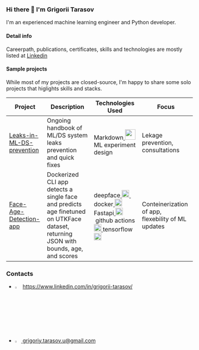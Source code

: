 
### Hi there 👋 I'm Grigorii Tarasov

I'm an experienced machine learning engineer and Python developer.

#### Detail info

Careerpath, publications, certificates, skills and technologies are mostly listed at [Linkedin](https://www.linkedin.com/in/grigorii-tarasov)

#### Sample projects

While most of my projects are closed-source, I'm happy to share some solo projects that higlights skills and stacks.

| Project | Description | Technologies Used | Focus |
| ----------- | ------------- | ---------- | ------------- |
| [Leaks-in-ML-DS-prevention](https://github.com/GrigoriiTarasov/Leaks-in-ML-DS-prevention) | Ongoing handbook of ML/DS system leaks prevention and quick fixes  | Markdown<a href="https://en.wikipedia.org/wiki/Markdown" target="_blank" rel="noreferrer"> <img src="https://upload.wikimedia.org/wikipedia/commons/thumb/4/48/Markdown-mark.svg/96px-Markdown-mark.svg.png" width="28"/> </a> </br> ML experiment design | Lekage prevention, consultations |
| [Face-Age-Detection-app](https://github.com/GrigoriiTarasov/Face-Age-Detection-app) | Dockerized CLI app detects a single face and predicts age finetuned on UTKFace dataset, returning JSON with bounds, age, and scores |deepface<a href="https://github.com/serengil/deepface" target="_blank" rel="noreferrer"> <img src="https://raw.githubusercontent.com/serengil/deepface/master/icon/deepface-icon-labeled.png" width="20"/> </a> &nbsp; docker<a href="https://www.docker.com/" target="_blank" rel="noreferrer"> <img src="https://www.docker.com/wp-content/uploads/2024/01/icon-docker-square.svg" width="20"/> </a> Fastapi<a href="https://fastapi.tiangolo.com/" target="_blank" rel="noreferrer"> <img src="https://cdn.worldvectorlogo.com/logos/fastapi.svg" width="20"/> </a> &nbsp;github actions<a href="https://github.com/actions" target="_blank" rel="noreferrer"> <img src="https://avatars.githubusercontent.com/u/44036562?s=200&v=4" width="20" /> </a> tensorflow <a href="https://www.tensorflow.org" target="_blank" rel="noreferrer"> <img src="https://www.vectorlogo.zone/logos/tensorflow/tensorflow-icon.svg" width="20"/> </a>| Conteinerization of app, flexebility of ML updates |

### Contacts

- [<img src="https://img.icons8.com/color/48/000000/linkedin.png" width="3.5%"/>](https://www.linkedin.com/in/grigorii-tarasov/) https://www.linkedin.com/in/grigorii-tarasov/
- <a href="mailto:grigoriy.tarasov.u@gmail.com"> <img src="https://img.icons8.com/fluent/48/000000/gmail.png" width="3.5%"/> grigoriy.tarasov.u@gmail.com

